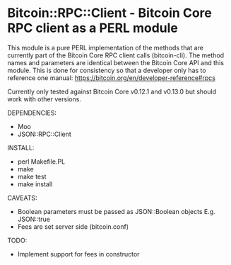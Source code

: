 # Bitcoin::RPC::Client - Bitcoin Core RPC client as a PERL module

This module is a pure PERL implementation of the methods that are currently
part of the Bitcoin Core RPC client calls (bitcoin-cli). The method names and
parameters are identical between the Bitcoin Core API and this module. This is
done for consistency so that a developer only has to reference one manual:
https://bitcoin.org/en/developer-reference#rpcs

Currently only tested against Bitcoin Core v0.12.1 and v0.13.0 but should work
with other versions.

DEPENDENCIES:
   - Moo
   - JSON::RPC::Client

INSTALL:
   - perl Makefile.PL
   - make
   - make test
   - make install

CAVEATS:
   - Boolean parameters must be passed as JSON::Boolean objects E.g. JSON::true
   - Fees are set server side (bitcoin.conf)

TODO:
   - Implement support for fees in constructor
